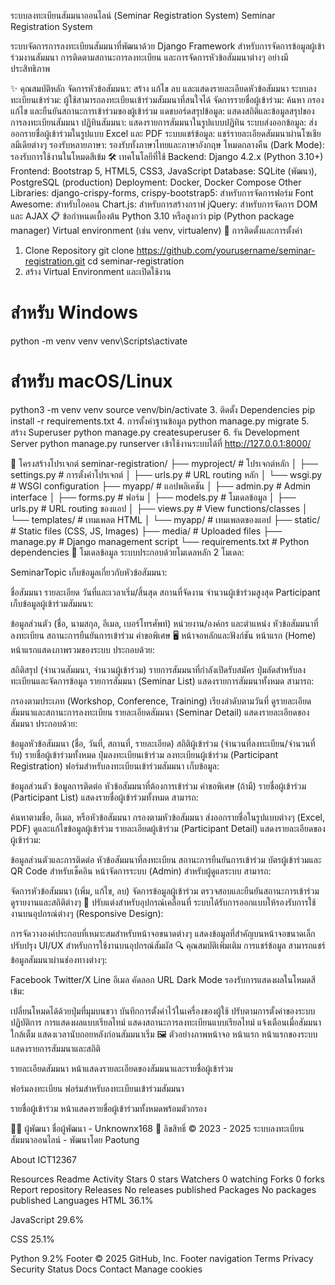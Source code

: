 ระบบลงทะเบียนสัมมนาออนไลน์ (Seminar Registration System)
Seminar Registration System

ระบบจัดการการลงทะเบียนสัมมนาที่พัฒนาด้วย Django Framework สำหรับการจัดการข้อมูลผู้เข้าร่วมงานสัมมนา การติดตามสถานะการลงทะเบียน และการจัดการหัวข้อสัมมนาต่างๆ อย่างมีประสิทธิภาพ

✨ คุณสมบัติหลัก
จัดการหัวข้อสัมมนา: สร้าง แก้ไข ลบ และแสดงรายละเอียดหัวข้อสัมมนา
ระบบลงทะเบียนเข้าร่วม: ผู้ใช้สามารถลงทะเบียนเข้าร่วมสัมมนาที่สนใจได้
จัดการรายชื่อผู้เข้าร่วม: ค้นหา กรอง แก้ไข และยืนยันสถานะการเข้าร่วมของผู้เข้าร่วม
แดชบอร์ดสรุปข้อมูล: แสดงสถิติและข้อมูลสรุปของการลงทะเบียนสัมมนา
ปฏิทินสัมมนา: แสดงรายการสัมมนาในรูปแบบปฏิทิน
ระบบส่งออกข้อมูล: ส่งออกรายชื่อผู้เข้าร่วมในรูปแบบ Excel และ PDF
ระบบแชร์ข้อมูล: แชร์รายละเอียดสัมมนาผ่านโซเชียลมีเดียต่างๆ
รองรับหลายภาษา: รองรับทั้งภาษาไทยและภาษาอังกฤษ
โหมดกลางคืน (Dark Mode): รองรับการใช้งานในโหมดสีเข้ม
🛠️ เทคโนโลยีที่ใช้
Backend: Django 4.2.x (Python 3.10+)
Frontend: Bootstrap 5, HTML5, CSS3, JavaScript
Database: SQLite (พัฒนา), PostgreSQL (production)
Deployment: Docker, Docker Compose
Other Libraries:
django-crispy-forms, crispy-bootstrap5: สำหรับการจัดการฟอร์ม
Font Awesome: สำหรับไอคอน
Chart.js: สำหรับการสร้างกราฟ
jQuery: สำหรับการจัดการ DOM และ AJAX
📋 ข้อกำหนดเบื้องต้น
Python 3.10 หรือสูงกว่า
pip (Python package manager)
Virtual environment (เช่น venv, virtualenv)
🔧 การติดตั้งและการตั้งค่า
1. Clone Repository
git clone https://github.com/yourusername/seminar-registration.git
cd seminar-registration
2. สร้าง Virtual Environment และเปิดใช้งาน
# สำหรับ Windows
python -m venv venv
venv\Scripts\activate

# สำหรับ macOS/Linux
python3 -m venv venv
source venv/bin/activate
3. ติดตั้ง Dependencies
pip install -r requirements.txt
4. การตั้งค่าฐานข้อมูล
python manage.py migrate
5. สร้าง Superuser
python manage.py createsuperuser
6. รัน Development Server
python manage.py runserver
เข้าใช้งานระบบได้ที่ http://127.0.0.1:8000/

📁 โครงสร้างโปรเจกต์
seminar-registration/
├── myproject/             # โปรเจกต์หลัก
│   ├── settings.py        # การตั้งค่าโปรเจกต์
│   ├── urls.py            # URL routing หลัก
│   └── wsgi.py            # WSGI configuration
├── myapp/                 # แอปพลิเคชัน
│   ├── admin.py           # Admin interface
│   ├── forms.py           # ฟอร์ม
│   ├── models.py          # โมเดลข้อมูล
│   ├── urls.py            # URL routing ของแอป
│   ├── views.py           # View functions/classes
│   └── templates/         # เทมเพลต HTML
│       └── myapp/         # เทมเพลตของแอป
├── static/                # Static files (CSS, JS, Images)
├── media/                 # Uploaded files
├── manage.py              # Django management script
└── requirements.txt       # Python dependencies
📖 โมเดลข้อมูล
ระบบประกอบด้วยโมเดลหลัก 2 โมเดล:

SeminarTopic
เก็บข้อมูลเกี่ยวกับหัวข้อสัมมนา:

ชื่อสัมมนา
รายละเอียด
วันที่และเวลาเริ่ม/สิ้นสุด
สถานที่จัดงาน
จำนวนผู้เข้าร่วมสูงสุด
Participant
เก็บข้อมูลผู้เข้าร่วมสัมมนา:

ข้อมูลส่วนตัว (ชื่อ, นามสกุล, อีเมล, เบอร์โทรศัพท์)
หน่วยงาน/องค์กร และตำแหน่ง
หัวข้อสัมมนาที่ลงทะเบียน
สถานะการยืนยันการเข้าร่วม
คำขอพิเศษ
🖥️ หน้าจอหลักและฟังก์ชัน
หน้าแรก (Home)
หน้าแรกแสดงภาพรวมของระบบ ประกอบด้วย:

สถิติสรุป (จำนวนสัมมนา, จำนวนผู้เข้าร่วม)
รายการสัมมนาที่กำลังเปิดรับสมัคร
ปุ่มลัดสำหรับลงทะเบียนและจัดการข้อมูล
รายการสัมมนา (Seminar List)
แสดงรายการสัมมนาทั้งหมด สามารถ:

กรองตามประเภท (Workshop, Conference, Training)
เรียงลำดับตามวันที่
ดูรายละเอียดสัมมนาและสถานะการลงทะเบียน
รายละเอียดสัมมนา (Seminar Detail)
แสดงรายละเอียดของสัมมนา ประกอบด้วย:

ข้อมูลหัวข้อสัมมนา (ชื่อ, วันที่, สถานที่, รายละเอียด)
สถิติผู้เข้าร่วม (จำนวนที่ลงทะเบียน/จำนวนที่รับ)
รายชื่อผู้เข้าร่วมทั้งหมด
ปุ่มลงทะเบียนเข้าร่วม
ลงทะเบียนผู้เข้าร่วม (Participant Registration)
ฟอร์มสำหรับลงทะเบียนเข้าร่วมสัมมนา เก็บข้อมูล:

ข้อมูลส่วนตัว
ข้อมูลการติดต่อ
หัวข้อสัมมนาที่ต้องการเข้าร่วม
คำขอพิเศษ (ถ้ามี)
รายชื่อผู้เข้าร่วม (Participant List)
แสดงรายชื่อผู้เข้าร่วมทั้งหมด สามารถ:

ค้นหาตามชื่อ, อีเมล, หรือหัวข้อสัมมนา
กรองตามหัวข้อสัมมนา
ส่งออกรายชื่อในรูปแบบต่างๆ (Excel, PDF)
ดูและแก้ไขข้อมูลผู้เข้าร่วม
รายละเอียดผู้เข้าร่วม (Participant Detail)
แสดงรายละเอียดของผู้เข้าร่วม:

ข้อมูลส่วนตัวและการติดต่อ
หัวข้อสัมมนาที่ลงทะเบียน
สถานะการยืนยันการเข้าร่วม
บัตรผู้เข้าร่วมและ QR Code สำหรับเช็คอิน
หน้าจัดการระบบ (Admin)
สำหรับผู้ดูแลระบบ สามารถ:

จัดการหัวข้อสัมมนา (เพิ่ม, แก้ไข, ลบ)
จัดการข้อมูลผู้เข้าร่วม
ตรวจสอบและยืนยันสถานะการเข้าร่วม
ดูรายงานและสถิติต่างๆ
📱 ปรับแต่งสำหรับอุปกรณ์เคลื่อนที่
ระบบได้รับการออกแบบให้รองรับการใช้งานบนอุปกรณ์ต่างๆ (Responsive Design):

การจัดวางองค์ประกอบที่เหมาะสมสำหรับหน้าจอขนาดต่างๆ
แสดงข้อมูลที่สำคัญบนหน้าจอขนาดเล็ก
ปรับปรุง UI/UX สำหรับการใช้งานบนอุปกรณ์สัมผัส
🔍 คุณสมบัติเพิ่มเติม
การแชร์ข้อมูล
สามารถแชร์ข้อมูลสัมมนาผ่านช่องทางต่างๆ:

Facebook
Twitter/X
Line
อีเมล
คัดลอก URL
Dark Mode
รองรับการแสดงผลในโหมดสีเข้ม:

เปลี่ยนโหมดได้ด้วยปุ่มที่มุมบนขวา
บันทึกการตั้งค่าไว้ในเครื่องของผู้ใช้
ปรับตามการตั้งค่าของระบบปฏิบัติการ
การแสดงผลแบบเรียลไทม์
แสดงสถานะการลงทะเบียนแบบเรียลไทม์
แจ้งเตือนเมื่อสัมมนาใกล้เต็ม
แสดงเวลานับถอยหลังก่อนสัมมนาเริ่ม
🖼️ ตัวอย่างภาพหน้าจอ
หน้าแรก หน้าแรกของระบบแสดงรายการสัมมนาและสถิติ

รายละเอียดสัมมนา หน้าแสดงรายละเอียดของสัมมนาและรายชื่อผู้เข้าร่วม

ฟอร์มลงทะเบียน ฟอร์มสำหรับลงทะเบียนเข้าร่วมสัมมนา

รายชื่อผู้เข้าร่วม หน้าแสดงรายชื่อผู้เข้าร่วมทั้งหมดพร้อมตัวกรอง

👨‍💻 ผู้พัฒนา
ชื่อผู้พัฒนา - Unknownx168
📄 ลิขสิทธิ์
© 2023 - 2025 ระบบลงทะเบียนสัมมนาออนไลน์ - พัฒนาโดย Paotung

About
ICT12367

Resources
 Readme
 Activity
Stars
 0 stars
Watchers
 0 watching
Forks
 0 forks
Report repository
Releases
No releases published
Packages
No packages published
Languages
HTML
36.1%
 
JavaScript
29.6%
 
CSS
25.1%
 
Python
9.2%
Footer
© 2025 GitHub, Inc.
Footer navigation
Terms
Privacy
Security
Status
Docs
Contact
Manage cookies
